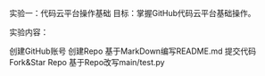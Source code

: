实验一：代码云平台操作基础
目标：掌握GitHub代码云平台基础操作。

实验内容：

创建GitHub账号
创建Repo
基于MarkDown编写README.md
提交代码
Fork&Star Repo
基于Repo改写main/test.py
